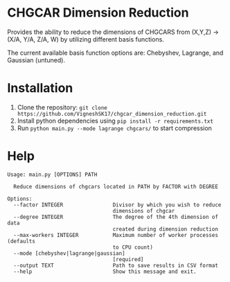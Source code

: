 # CHGCAR Dimension Reduction

Provides the ability to reduce the dimensions of CHGCARS from (X,Y,Z) -> (X/A, Y/A, Z/A, W) by utilizing different basis functions.

The current available basis function options are: Chebyshev, Lagrange, and Gaussian (untuned).

# Installation

1. Clone the repository: `git clone https://github.com/VigneshSK17/chgcar_dimension_reduction.git`
2. Install python dependencies using `pip install -r requirements.txt`
3. Run `python main.py --mode lagrange chgcars/` to start compression

# Help

```
Usage: main.py [OPTIONS] PATH

  Reduce dimensions of chgcars located in PATH by FACTOR with DEGREE

Options:
  --factor INTEGER                Divisor by which you wish to reduce
                                  dimensions of chgcar
  --degree INTEGER                The degree of the 4th dimension of data
                                  created during dimension reduction
  --max-workers INTEGER           Maximum number of worker processes (defaults
                                  to CPU count)
  --mode [chebyshev|lagrange|gaussian]
                                  [required]
  --output TEXT                   Path to save results in CSV format
  --help                          Show this message and exit.
```


